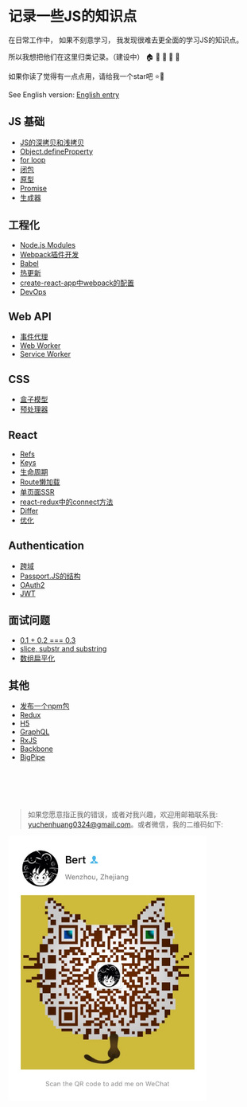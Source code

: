 # 记录一些JS的知识点

在日常工作中， 如果不刻意学习， 我发现很难去更全面的学习JS的知识点。

所以我想把他们在这里归类记录。（建设中） 🏠 🏡 🏫 🏢 🏣 

如果你读了觉得有一点点用，请给我一个star吧 :star::star2:

See English version: [English entry](../README.md)

## JS 基础

* [JS的深拷贝和浅拷贝](/v-cn/js_basis/object_copy.md)
* [Object.defineProperty](/v-cn/js_basis/object_defineproperty.md)
* [for loop](/v-cn/js_basis/for_loop.md)
* [闭包](/v-cn/js_basis/closure.md)
* [原型]()
* [Promise](/v-cn/js_basis/promise.md)
* [生成器](/v-cn/js_basis/generator.md)

## 工程化

* [Node.js Modules](/v-cn/modularization/node_mo.md)
* [Webpack插件开发](/v-cn/modularization/webpack_structure.md)
* [Babel](/v-cn/modularization/babel.md)
* [热更新](/v-cn/modularization/hot_reload.md)
* [create-react-app中webpack的配置](/v-cn/modularization/webpack_options.md)
* [DevOps]()

## Web API

* [事件代理](/v-cn/web_api/events_proxy.md)
* [Web Worker](/v-cn/web_api/web_worker.md)
* [Service Worker](/v-cn/web_api/service_worker.md)

## CSS

* [盒子模型]()
* [预处理器]()

## React

* [Refs](/v-cn/react/refs.md)
* [Keys](/v-cn/react/keys.md)
* [生命周期](/v-cn/react/life_cycle.md)
* [Route懒加载](/v-cn/react/lazy_load.md)
* [单页面SSR](/v-cn/react/ssr.md)
* [react-redux中的connect方法](/v-cn/react/react_redux.md)
* [Differ]()
* [优化]()

## Authentication

* [跨域](/v-cn/authentication/cross_domain.md)
* [Passport.JS的结构](/v-cn/authentication/passport.md)
* [OAuth2]()
* [JWT]()

## 面试问题

* [0.1 + 0.2 === 0.3](/v-cn/interview/epsilon.md)
* [slice, substr and substring](/v-cn/interview/string_process.md)
* [数组扁平化](/v-cn/interview/flat_array.md)

## 其他

* [发布一个npm包](/v-cn/other/npm_issue.md)
* [Redux](/v-cn/other/redux.md)
* [H5]()
* [GraphQL]()
* [RxJS]()
* [Backbone]()
* [BigPipe]()

<br />
<br />
<br />
<br />

> 如果您愿意指正我的错误，或者对我兴趣，欢迎用邮箱联系我: yuchenhuang0324@gmail.com。或者微信，我的二维码如下:

<img src="../assets/qr_code.jpeg" width="400"/>


